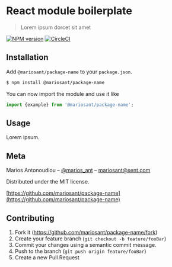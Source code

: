 # React module boilerplate

> Lorem ipsum dorcet sit amet

[![NPM version](https://img.shields.io/npm/v/@mariosant/package-name.svg)](https://www.npmjs.com/package/@mariosant/package-name)
[![CircleCI](https://circleci.com/gh/mariosant/package-name/tree/master.svg?style=svg)](https://circleci.com/gh/mariosant/package-name/tree/master)

## Installation

Add `@mariosant/package-name` to your `package.json`.

```bash
$ npm install @mariosant/package-name
```

You can now import the module and use it like

```javascript
import {example} from '@mariosant/package-name';
```

## Usage

Lorem ipsum.

## Meta

Marios Antonoudiou – [@marios_ant](https://twitter.com/marios_ant) – mariosant@sent.com

Distributed under the MIT license.

[https://github.com/mariosant/package-name](https://github.com/mariosant/package-name)

## Contributing

1. Fork it (<https://github.com/mariosant/package-name/fork>)
2. Create your feature branch (`git checkout -b feature/fooBar`)
3. Commit your changes using a semantic commit message.
4. Push to the branch (`git push origin feature/fooBar`)
5. Create a new Pull Request
